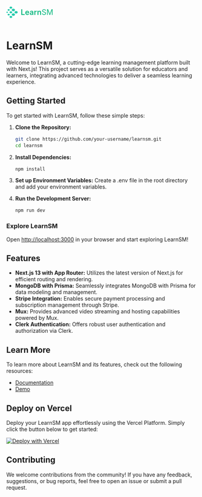   <!-- Project Banner -->
<div style="display: flex; align-items: center; gap: 0.5rem;">
    <img height="30" width="30" alt="logo" src="https://raw.githubusercontent.com/Aman-Yadav13/LearnSM/main/public/logo.svg" style="vertical-align: middle;" />
    <p style="font-size: 1.25rem; color: #10B981; font-weight: 600;">Learn<span style="font-weight: 400;">SM</span></p>
</div>



<!-- Project Description -->
# LearnSM

Welcome to LearnSM, a cutting-edge learning management platform built with Next.js! This project serves as a versatile solution for educators and learners, integrating advanced technologies to deliver a seamless learning experience.

## Getting Started

To get started with LearnSM, follow these simple steps:

1. **Clone the Repository:**

   ```bash
   git clone https://github.com/your-username/learnsm.git
   cd learnsm

2. **Install Dependencies:** 

   ```powershell
   npm install

3. **Set up Environment Variables:**
   Create a .env file in the root directory and add your environment variables.

4. **Run the Development Server:**
   ```powershell
   npm run dev


### Explore LearnSM

Open [http://localhost:3000](http://localhost:3000) in your browser and start exploring LearnSM!

## Features

- **Next.js 13 with App Router:** Utilizes the latest version of Next.js for efficient routing and rendering.
- **MongoDB with Prisma:** Seamlessly integrates MongoDB with Prisma for data modeling and management.
- **Stripe Integration:** Enables secure payment processing and subscription management through Stripe.
- **Mux:** Provides advanced video streaming and hosting capabilities powered by Mux.
- **Clerk Authentication:** Offers robust user authentication and authorization via Clerk.

## Learn More

To learn more about LearnSM and its features, check out the following resources:

- [Documentation](https://nextjs.org/docs)
- [Demo](https://learnsm.vercel.app)

## Deploy on Vercel

Deploy your LearnSM app effortlessly using the Vercel Platform. Simply click the button below to get started:

[![Deploy with Vercel](https://vercel.com/button)](https://vercel.com/new?repository=https://github.com/your-username/learnsm)

## Contributing

We welcome contributions from the community! If you have any feedback, suggestions, or bug reports, feel free to open an issue or submit a pull request.

